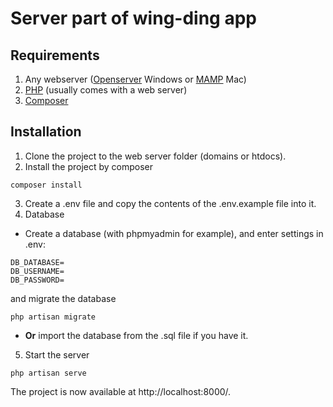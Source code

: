 # Server part of wing-ding app

## Requirements

1. Any webserver ([Openserver](https://ospanel.io/) Windows or [MAMP](https://www.mamp.info/en/downloads/) Mac)
2. [PHP](https://www.php.net/downloads) (usually comes with a web server)
3. [Composer](https://getcomposer.org/)

## Installation

1. Clone the project to the web server folder (domains or htdocs).
2. Install the project by composer

```composer install```

3. Create a .env file and copy the contents of the .env.example file into it.
4. Database 
* Create a database (with phpmyadmin for example), and enter settings in .env:
```
DB_DATABASE=
DB_USERNAME=
DB_PASSWORD=
```
and migrate the database

```php artisan migrate```
* **Or** import the database from the .sql file if you have it.
5. Start the server

```php artisan serve```

The project is now available at http://localhost:8000/.
